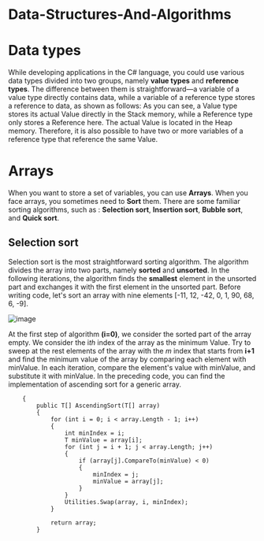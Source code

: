 # Data-Structures-And-Algorithms

# Data types

While developing applications in the C# language, you could use various data types divided into two groups, namely **value types** and **reference types**. 
The difference between them is straightforward—a variable of a value type directly contains data, while a variable of a reference type stores a reference to data, as shown as follows:
As you can see, a Value type stores its actual Value directly in the Stack memory, while a Reference type only stores a Reference here. The actual Value is located in the Heap memory. Therefore, it is also possible to have two or more variables of a reference type that reference the same Value.

# Arrays
When you want to store a set of variables, you can use **Arrays**. When you face arrays, you sometimes need to **Sort** them. There are some familiar sorting algorithms, such as :
**Selection sort**, **Insertion sort**, **Bubble sort**, and **Quick sort**.

## Selection sort
Selection sort is the most straightforward sorting algorithm. The algorithm divides the array into two parts, namely **sorted** and **unsorted**. In the following iterations, the algorithm finds the **smallest** element in the unsorted part and exchanges it with the first element in the unsorted part. Before writing code, let's sort an array with nine elements [-11, 12, -42, 0, 1, 90, 68, 6, -9].

![image](https://github.com/imansafari1991/Csharp-Data-Structures-And-Algorithms/assets/52294855/915d61e9-0f5e-4be8-a977-707bcfd8d274)

At the first step of algorithm **(i=0)**, we consider the sorted part of the array empty. We consider the i*th* index of the array as the minimum Value. Try to sweep at the rest elements of the array with the *m* index that starts from **i+1** and find the minimum value of the array by comparing each element with minValue. In each iteration, compare the element's value with minValue, and substitute it with minValue.
In the preceding code, you can find the implementation of ascending sort for a generic array.
```public class SelectionSort<T> : IArraySorter<T> where T : IComparable
    {
        public T[] AscendingSort(T[] array)
        {
            for (int i = 0; i < array.Length - 1; i++)
            {
                int minIndex = i;
                T minValue = array[i];
                for (int j = i + 1; j < array.Length; j++)
                {
                    if (array[j].CompareTo(minValue) < 0)
                    {
                        minIndex = j;
                        minValue = array[j];
                    }
                }
                Utilities.Swap(array, i, minIndex);
            }

            return array;
        }

